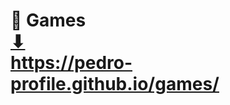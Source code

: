 # 🎰 Games <br> <a href="https://pedro-profile.github.io/games/" target="_blank">⬇</a> <br> <a href="https://pedro-profile.github.io/games/" target="_blank">https://pedro-profile.github.io/games/</a>
